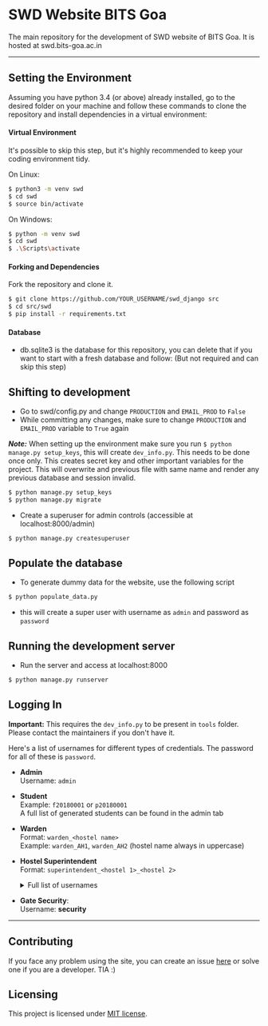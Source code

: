 # SWD Website BITS Goa

The main repository for the development of SWD website of BITS Goa. It is hosted at swd.bits-goa.ac.in

---

## Setting the Environment

Assuming you have python 3.4 (or above) already installed, go to the desired folder on your machine and follow these commands to clone the repository and install dependencies in a virtual environment:

#### Virtual Environment

It's possible to skip this step, but it's highly recommended to keep your coding environment tidy.

On Linux:

```bash
$ python3 -m venv swd
$ cd swd
$ source bin/activate
```

On Windows:

```bash
$ python -m venv swd
$ cd swd
$ .\Scripts\activate
```

#### Forking and Dependencies

Fork the repository and clone it.

```bash
$ git clone https://github.com/YOUR_USERNAME/swd_django src
$ cd src/swd
$ pip install -r requirements.txt
```
#### Database

* db.sqlite3 is the database for this repository, you can delete that if you want to start with a fresh database and follow: (But not required and can skip this step)

## Shifting to development

* Go to swd/config.py and change ```PRODUCTION``` and ```EMAIL_PROD``` to ```False```
* While committing any changes, make sure to change ```PRODUCTION``` and ```EMAIL_PROD``` variable to ```True``` again

***Note:*** When setting up the environment make sure you run ```$ python manage.py setup_keys```, this will create ```dev_info.py```.
This needs to be done once only. This creates secret key and other important variables for the project. This will overwrite and previous file with same name and render 
any previous database and session invalid.

```bash
$ python manage.py setup_keys
$ python manage.py migrate
```

* Create a superuser for admin controls (accessible at localhost:8000/admin)

```bash
$ python manage.py createsuperuser
```

## Populate the database

* To generate dummy data for the website, use the following script

```bash
$ python populate_data.py
```

* this will create a super user with username as ```admin``` and password as ```password```

## Running the development server

* Run the server and access at localhost:8000

```bash
$ python manage.py runserver
```

## Logging In

**Important:** This requires the `dev_info.py` to be present in `tools` folder. Please contact the maintainers if you don't have it.

Here's a list of usernames for different types of credentials. The password for all of these is `password`.

* **Admin**<br>Username: `admin`

* **Student**<br>Example: `f20180001` or `p20180001`<br>A full list of generated students can be found in the admin tab

* **Warden**<br>Format: `warden_<hostel name>`<br>Example: `warden_AH1`, `warden_AH2` (hostel name always in uppercase)

* **Hostel Superintendent**<br>Format: `superintendent_<hostel 1>_<hostel 2>`<br><details><summary>Full list of usernames</summary>`superintendent_AH1_AH2`, `superintendent_AH3_AH4`, `superintendent_AH5_AH6`, `superintendent_AH7_AH8`, `superintendent_AH9_CH1`, `superintendent_CH2_CH3`, `superintendent_CH4_CH5`, `superintendent_CH6_CH7`, `superintendent_DH1_DH2`, `superintendent_DH3_DH4`, `superintendent_DH5_DH6`</details>

* **Gate Security**:<br>Username: **security**

---

## Contributing

If you face any problem using the site, you can create an issue [here](https://github.com/swd-bits-goa/swd_django/issues) or solve one if you are a developer. TIA :)

## Licensing

This project is licensed under [MIT license](LICENSE).
